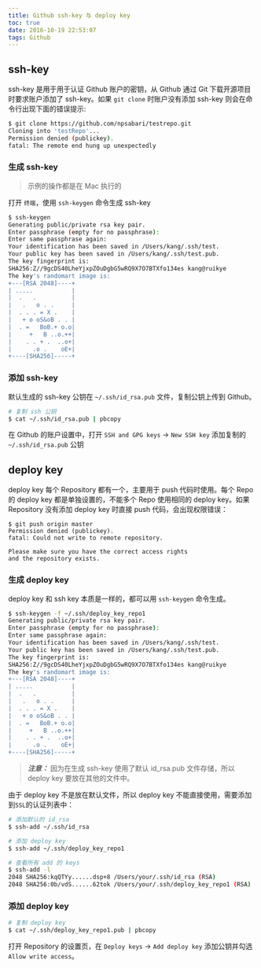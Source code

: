 ```yaml
---
title: Github ssh-key 与 deploy key
toc: true
date: 2016-10-19 22:53:07
tags: Github
---
```

## ssh-key
ssh-key 是用于用于认证 Github 账户的密钥，从 Github 通过 Git 下载开源项目时要求账户添加了 ssh-key。如果 `git clone` 时账户没有添加 ssh-key 则会在命令行出现下面的错误提示:
```bash
$ git clone https://github.com/npsabari/testrepo.git
Cloning into 'testRepo'...
Permission denied (publickey).
fatal: The remote end hung up unexpectedly
```

<!-- more -->

### 生成 ssh-key
> 示例的操作都是在 Mac 执行的

打开 `终端`，使用 `ssh-keygen` 命令生成 ssh-key
```bash
$ ssh-keygen
Generating public/private rsa key pair.
Enter passphrase (empty for no passphrase):
Enter same passphrase again:
Your identification has been saved in /Users/kang/.ssh/test.
Your public key has been saved in /Users/kang/.ssh/test.pub.
The key fingerprint is:
SHA256:Z//9gcDS40LheYjxpZOuDgbG5wRQ9X7O7BTXfo134es kang@ruikye
The key's randomart image is:
+---[RSA 2048]----+
| .....           |
|  .   .          |
|   .   o . .     |
|  . . . = X .    |
|   + o oS&oB . . |
|  . =   BoB.+ o.o|
|     +   B ..o.++|
|    . . + .  ..o+|
|      .o .    oE+|
+----[SHA256]-----+
```

### 添加 ssh-key
默认生成的 ssh-key 公钥在 `~/.ssh/id_rsa.pub` 文件，复制公钥上传到 Github。
```bash
# 复制 ssh 公钥
$ cat ~/.ssh/id_rsa.pub | pbcopy
```
在 Github 的账户设置中，打开 `SSH and GPG keys` -> `New SSH key` 添加复制的 `~/.ssh/id_rsa.pub` 公钥

## deploy key
deploy key 每个 Repository 都有一个，主要用于 push 代码时使用。每个 Repo 的 deploy key 都是单独设置的，不能多个 Repo 使用相同的 deploy key。如果 Repository 没有添加 deploy key 时直接 push 代码，会出现权限错误：
````shell
$ git push origin master
Permission denied (publickey).
fatal: Could not write to remote repository.

Please make sure you have the correct access rights
and the repository exists.
````

### 生成 deploy key
deploy key 和 ssh key 本质是一样的，都可以用 `ssh-keygen` 命令生成。
```bash
$ ssh-keygen -f ~/.ssh/deploy_key_repo1
Generating public/private rsa key pair.
Enter passphrase (empty for no passphrase):
Enter same passphrase again:
Your identification has been saved in /Users/kang/.ssh/test.
Your public key has been saved in /Users/kang/.ssh/test.pub.
The key fingerprint is:
SHA256:Z//9gcDS40LheYjxpZOuDgbG5wRQ9X7O7BTXfo134es kang@ruikye
The key's randomart image is:
+---[RSA 2048]----+
| .....           |
|  .   .          |
|   .   o . .     |
|  . . . = X .    |
|   + o oS&oB . . |
|  . =   BoB.+ o.o|
|     +   B ..o.++|
|    . . + .  ..o+|
|      .o .    oE+|
+----[SHA256]-----+
```
> __*注意：*__ 因为在生成 ssh-key 使用了默认 id_rsa.pub 文件存储，所以 deploy key 要放在其他的文件中。

由于 deploy key 不是放在默认文件，所以 deploy key 不能直接使用，需要添加到`SSL`的认证列表中：

```bash
# 添加默认的 id_rsa
$ ssh-add ~/.ssh/id_rsa

# 添加 deploy key
$ ssh-add ~/.ssh/deploy_key_repo1

# 查看所有 add 的 keys
$ ssh-add -l
2048 SHA256:kqQTYy......dsp+8 /Users/your/.ssh/id_rsa (RSA)
2048 SHA256:0b/vdS......62tok /Users/your/.ssh/deploy_key_repo1 (RSA)
```

### 添加 deploy key
```bash
# 复制 deploy key
$ cat ~/.ssh/deploy_key_repo1.pub | pbcopy
```
打开 Repository 的设置页，在 `Deploy keys` -> `Add deploy key` 添加公钥并勾选 `Allow write access`。
